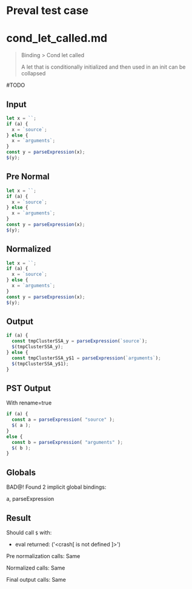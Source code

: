 # Preval test case

# cond_let_called.md

> Binding > Cond let called
>
> A let that is conditionally initialized and then used in an init can be collapsed

#TODO

## Input

`````js filename=intro
let x = ``;
if (a) {
  x = `source`;
} else {
  x = `arguments`;
}
const y = parseExpression(x);
$(y);
`````

## Pre Normal

`````js filename=intro
let x = ``;
if (a) {
  x = `source`;
} else {
  x = `arguments`;
}
const y = parseExpression(x);
$(y);
`````

## Normalized

`````js filename=intro
let x = ``;
if (a) {
  x = `source`;
} else {
  x = `arguments`;
}
const y = parseExpression(x);
$(y);
`````

## Output

`````js filename=intro
if (a) {
  const tmpClusterSSA_y = parseExpression(`source`);
  $(tmpClusterSSA_y);
} else {
  const tmpClusterSSA_y$1 = parseExpression(`arguments`);
  $(tmpClusterSSA_y$1);
}
`````

## PST Output

With rename=true

`````js filename=intro
if (a) {
  const a = parseExpression( "source" );
  $( a );
}
else {
  const b = parseExpression( "arguments" );
  $( b );
}
`````

## Globals

BAD@! Found 2 implicit global bindings:

a, parseExpression

## Result

Should call `$` with:
 - eval returned: ('<crash[ <ref> is not defined ]>')

Pre normalization calls: Same

Normalized calls: Same

Final output calls: Same
